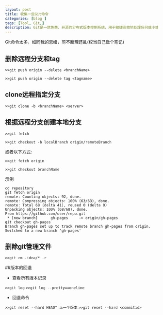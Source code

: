 ```yaml
---
layout: post
title: 收集一些Git命令
categories: [blog ]
tags: [Tool, Git,]
description: Git是一款免费、开源的分布式版本控制系统，用于敏捷高效地处理任何或小或大的项目。
---
```


Git命令太多，如同我的思绪，剪不断理还乱(权当自己做个笔记)

## 删除远程分支和tag

`>>git push origin --delete <branchName>`

`>>git push origin --delete tag <tagname>`

## clone远程指定分支

`>>git clone -b <branchName> <server>`

## 根据远程分支创建本地分支

`>>git fetch`

`>>git checkout -b localBranch origin/remoteBranch`

或者以下方式:

`>>git fetch origin`

`>>git checkout branchName`

示例

```
cd repository
git fetch origin
remote: Counting objects: 92, done.
remote: Compressing objects: 100% (63/63), done.
remote: Total 68 (delta 41), reused 0 (delta 0)
Unpacking objects: 100% (68/68), done.
From https://github.com/user/repo.git
 * [new branch]      gh-pages     -> origin/gh-pages
git checkout gh-pages
Branch gh-pages set up to track remote branch gh-pages from origin.
Switched to a new branch 'gh-pages'
```

## 删除git管理文件

`>>git rm .idea/* -r`

##版本的回退

* 查看所有版本记录

`>>git log`
`>>git log --pretty==oneline`

* 回退命令

`>>git reset --hard HEAD^ 上一个版本`
`>>git reset --hard <commitid>`